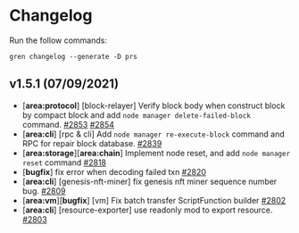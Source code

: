 # Changelog

Run the follow commands:

```
gren changelog --generate -D prs
```

## v1.5.1 (07/09/2021)
- [**area:protocol**] [block-relayer] Verify block body when construct block by compact block and add `node manager delete-failed-block` command. [#2853](https://github.com/starcoinorg/starcoin/pull/2853)  [#2854](https://github.com/starcoinorg/starcoin/pull/2854)
- [**area:cli**] [rpc & cli] Add `node manager re-execute-block` command and RPC for repair block database. [#2839](https://github.com/starcoinorg/starcoin/pull/2839)
- [**area:storage**][**area:chain**] Implement node reset, and add `node manager reset` command [#2818](https://github.com/starcoinorg/starcoin/pull/2818)
- [**bugfix**] fix error when decoding failed txn [#2820](https://github.com/starcoinorg/starcoin/pull/2820)
- [**area:cli**] [genesis-nft-miner] fix genesis nft miner sequence number bug. [#2809](https://github.com/starcoinorg/starcoin/pull/2809)
- [**area:vm**][**bugfix**] [vm] Fix batch transfer ScriptFunction builder [#2802](https://github.com/starcoinorg/starcoin/pull/2802)
- [**area:cli**] [resource-exporter] use readonly mod to export resource. [#2803](https://github.com/starcoinorg/starcoin/pull/2803)
